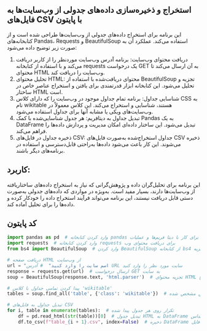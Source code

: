 ## استخراج و ذخیره‌سازی داده‌های جدولی از وب‌سایت‌ها به فایل‌های CSV با پایتون
این برنامه برای استخراج داده‌های جدولی از وب‌سایت‌ها طراحی شده است و از کتابخانه‌های Pandas، Requests و BeautifulSoup استفاده می‌کند. عملکرد آن به صورت زیر توضیح داده می‌شود:
1. دریافت محتوای وب‌سایت: برنامه آدرس وب‌سایت موردنظر را از کاربر دریافت می‌کند و با استفاده از کتابخانه requests یک درخواست GET به آن ارسال می‌کند تا محتوای HTML وب‌سایت را دریافت کند.
2. تحلیل محتوای HTML: محتوای دریافت‌شده با استفاده از BeautifulSoup تجزیه و تحلیل می‌شود. این کتابخانه ابزار قدرتمندی برای یافتن و استخراج عناصر خاص در ساختار HTML است.
3. شناسایی جداول: برنامه تمام جداول موجود در وب‌سایت را که دارای کلاس CSS به نام wikitable هستند، شناسایی و استخراج می‌کند. این کلاس معمولاً در وب‌سایت‌های ویکی یا مشابه آنها برای جداول استفاده می‌شود.
4. تبدیل جداول به دیتافریم: هر جدول شناسایی‌شده با کمک Pandas به یک DataFrame تبدیل می‌شود. این ساختار داده‌ای امکان مدیریت و پردازش داده‌ها را فراهم می‌کند.
5. ذخیره جداول در فایل‌های CSV: جداول استخراج‌شده به‌صورت فایل‌های CSV ذخیره می‌شوند. این کار باعث می‌شود داده‌ها به‌راحتی قابل‌دسترسی و استفاده در برنامه‌های دیگر باشند.

## کاربرد:
این برنامه برای تحلیل‌گران داده و پژوهش‌گرانی که نیاز به استخراج داده‌های ساختاریافته از وب‌سایت‌ها دارند، بسیار مفید است. به‌ویژه در مواردی که داده‌های جدولی به‌صورت دستی قابل دریافت نیستند، این برنامه می‌تواند فرآیند استخراج داده را خودکار کرده و داده‌ها را برای تحلیل آماده کند.

## کد پایتون
```python
import pandas as pd  # وارد کردن کتابخانه pandas برای کار با دیتا فریم‌ها و عملیات CSV
import requests  # وارد کردن کتابخانه requests برای دریافت محتوای وب
from bs4 import BeautifulSoup  # وارد کردن BeautifulSoup از کتابخانه bs4 برای تجزیه HTML

# دریافت صفحه HTML از وب‌سایت
url = "اسم سایت را وارد کنید"  # آدرس URL سایت مورد نظر را وارد کنید
response = requests.get(url)  # ارسال درخواست GET به سایت
soup = BeautifulSoup(response.text, 'html.parser')  # تجزیه محتوای HTML پاسخ

# پیدا کردن تمامی جداول با کلاس 'wikitable'
tables = soup.find_all('table', {'class': 'wikitable'})  # جستجوی تمامی جداول با کلاس مشخص شده

# تبدیل جداول به فایل‌های CSV
for i, table in enumerate(tables):  # تکرار روی هر جدول پیدا شده
    df = pd.read_html(str(table))[0]  # تبدیل جدول HTML به DataFrame پانداس
    df.to_csv(f"table_{i + 1}.csv", index=False)  # ذخیره DataFrame به عنوان فایل CSV

```
